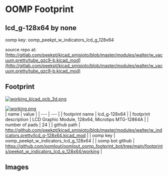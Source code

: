 # OOMP Footprint  
## lcd_g-128x64  by none  
  
oomp key: oomp_peekpt_w_indicators_lcd_g_128x64  
  
source repo at: [http://gitlab.com/peekpt/kicad_smisioto/blob/master/modules/walter/w_vacuum.pretty/tube_gzc9-b.kicad_mod](http://gitlab.com/peekpt/kicad_smisioto/blob/master/modules/walter/w_vacuum.pretty/tube_gzc9-b.kicad_mod)  
## Footprint  
  
[![working_kicad_pcb_3d.png](working_kicad_pcb_3d_600.png)](working_kicad_pcb_3d.png)  
  
[![working.png](working_600.png)](working.png)  
| name | value | 
| --- | --- | 
| footprint name | lcd_g-128x64 | 
| footprint description | LCD Graphic Module, 128x64, Microtips MTG-12864A | 
| number of pads | 24 | 
| github path | http://github.com/peekpt/kicad_smisioto/blob/master/modules/walter/w_indicators.pretty/lcd_g-128x64.kicad_mod | 
| oomp key | oomp_peekpt_w_indicators_lcd_g_128x64 | 
| oomp bot github | https://github.com/oomlout/oomlout_oomp_footprint_bot/tree/main/footprints/peekpt_w_indicators_lcd_g_128x64/working | 
## Images  
